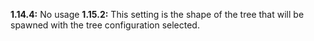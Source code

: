 **1.14.4:** No usage
**1.15.2:** This setting is the shape of the tree that will be spawned with the tree configuration selected.